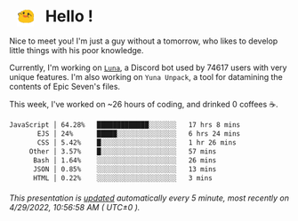 <h1>   <img src="./spoink.gif" style="vertical-align:middle;" width="30px">   Hello ! </h1>

Nice to meet you! I'm just a guy without a tomorrow, who likes to develop little things with his poor knowledge.

Currently, I'm working on <a href='https://github.com/Asgarrrr/Luna'>`Luna`</a>, a Discord bot used by 74617 users with very unique features. I'm also working on `Yuna Unpack`, a tool for datamining the contents of Epic Seven's files.

This week, I've worked on ~26 hours of coding, and drinked 0 coffees ☕.

```
JavaScript │ 64.28%   █████████████░░░░░░░   17 hrs 8 mins
       EJS │ 24%      █████░░░░░░░░░░░░░░░   6 hrs 24 mins
       CSS │ 5.42%    █░░░░░░░░░░░░░░░░░░░   1 hr 26 mins
     Other │ 3.57%    █░░░░░░░░░░░░░░░░░░░   57 mins
      Bash │ 1.64%    ░░░░░░░░░░░░░░░░░░░░   26 mins
      JSON │ 0.85%    ░░░░░░░░░░░░░░░░░░░░   13 mins
      HTML │ 0.22%    ░░░░░░░░░░░░░░░░░░░░   3 mins
```

###### This presentation is [updated](https://github.com/Asgarrrr) automatically every 5 minute, most recently on 4/29/2022, 10:56:58 AM ( UTC±0 ).